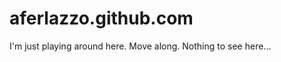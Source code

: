 aferlazzo.github.com
====================

I'm just playing around here. Move along. Nothing to see here...

